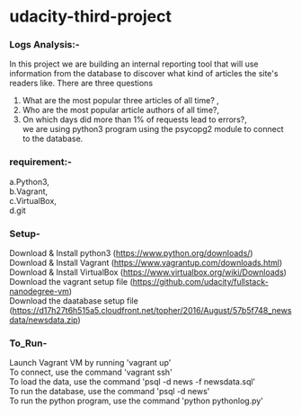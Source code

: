 # udacity-third-project
### Logs Analysis:-
In this project we are building an internal reporting tool that will use information from the database to discover
what kind of articles the site's readers like. 
There are three questions 
1. What are the most popular three articles of all time? , 
2. Who are the most popular article authors of all time?, 
3. On which days did more than 1% of requests lead to errors?,      
we are using python3 program using the psycopg2 module to connect to the database.

### requirement:-
  a.Python3,     
  b.Vagrant,      
  c.VirtualBox,     
  d.git

### Setup-
   Download & Install python3 (https://www.python.org/downloads/)              
   Download & Install Vagrant (https://www.vagrantup.com/downloads.html)            
   Download & Install VirtualBox (https://www.virtualbox.org/wiki/Downloads)          
   Download the vagrant setup file (https://github.com/udacity/fullstack-nanodegree-vm)         
   Download the daatabase setup file (https://d17h27t6h515a5.cloudfront.net/topher/2016/August/57b5f748_newsdata/newsdata.zip)
   

### To_Run-
  Launch Vagrant VM by running 'vagrant up'         
  To connect, use the command 'vagrant ssh'         
  To load the data, use the command 'psql -d news -f newsdata.sql'          
  To run the database, use the command 'psql -d news'         
  To run the python program, use the command 'python pythonlog.py'          

  

